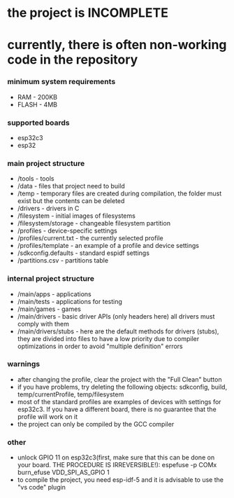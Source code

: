 # the project is INCOMPLETE
# currently, there is often non-working code in the repository

### minimum system requirements
* RAM    - 200KB
* FLASH  - 4MB

### supported boards
* esp32c3
* esp32

### main project structure
* /tools                 - tools
* /data                  - files that project need to build
* /temp                  - temporary files are created during compilation, the folder must exist but the contents can be deleted
* /drivers               - drivers in C
* /filesystem            - initial images of filesystems
* /filesystem/storage    - changeable filesystem partition
* /profiles              - device-specific settings
* /profiles/current.txt  - the currently selected profile
* /profiles/template     - an example of a profile and device settings
* /sdkconfig.defaults    - standard espidf settings
* /partitions.csv        - partitions table

### internal project structure
* /main/apps             - applications
* /main/tests            - applications for testing
* /main/games            - games
* /main/drivers          - basic driver APIs (only headers here) all drivers must comply with them
* /main/drivers/stubs    - here are the default methods for drivers (stubs), they are divided into files to have a low priority due to compiler optimizations in order to avoid "multiple definition" errors

### warnings
* after changing the profile, clear the project with the "Full Clean" button
* if you have problems, try deleting the following objects: sdkconfig, build, temp/currentProfile, temp/filesystem
* most of the standard profiles are examples of devices with settings for esp32c3. If you have a different board, there is no guarantee that the profile will work on it
* the project can only be compiled by the GCC compiler

### other
* unlock GPIO 11 on esp32c3(first, make sure that this can be done on your board. THE PROCEDURE IS IRREVERSIBLE!): espefuse -p COMx burn_efuse VDD_SPI_AS_GPIO 1
* to compile the project, you need esp-idf-5 and it is advisable to use the "vs code" plugin